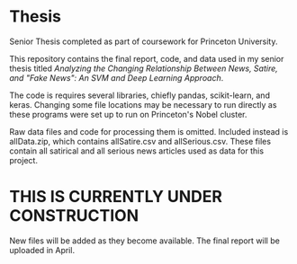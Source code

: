 # Thesis
Senior Thesis completed as part of coursework for Princeton University.

This repository contains the final report, code, and data used in my senior thesis titled *Analyzing the Changing Relationship Between News, Satire, and "Fake News": An SVM and Deep Learning Approach*.

The code is requires several libraries, chiefly pandas, scikit-learn, and keras. Changing some file locations may be necessary to run directly as these programs were set up to run on Princeton's Nobel cluster.

Raw data files and code for processing them is omitted. Included instead is allData.zip, which contains allSatire.csv and allSerious.csv. These files contain all satirical and all serious news articles used as data for this project.

# THIS IS CURRENTLY UNDER CONSTRUCTION
New files will be added as they become available. The final report will be uploaded in April.
